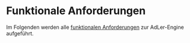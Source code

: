 # Funktionale Anforderungen

Im Folgenden werden alle [funktionalen Anforderungen](Funktionale-Anforderungen-GE.md) zur AdLer-Engine aufgeführt.